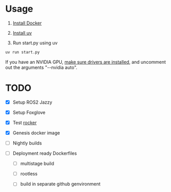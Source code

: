 # Usage 

1. [Install Docker](https://docs.docker.com/engine/install/)

2. [Install uv](https://docs.astral.sh/uv/getting-started/installation/)

3. Run start.py using uv
```sh
uv run start.py
```
If you have an NVIDIA GPU, [make sure drivers are installed](https://ubuntu.com/server/docs/nvidia-drivers-installation), and uncomment out the arguments "--nvidia auto".

# TODO

- [x] Setup ROS2 Jazzy
- [x] Setup Foxglove
- [x] Test [rocker](https://github.com/osrf/rocker)

- [x] Genesis docker image

- [ ] Nightly builds

- [ ] Deployment ready Dockerfiles
  - [ ] multistage build
  - [ ] rootless
  - [ ] build in separate github genvironment

